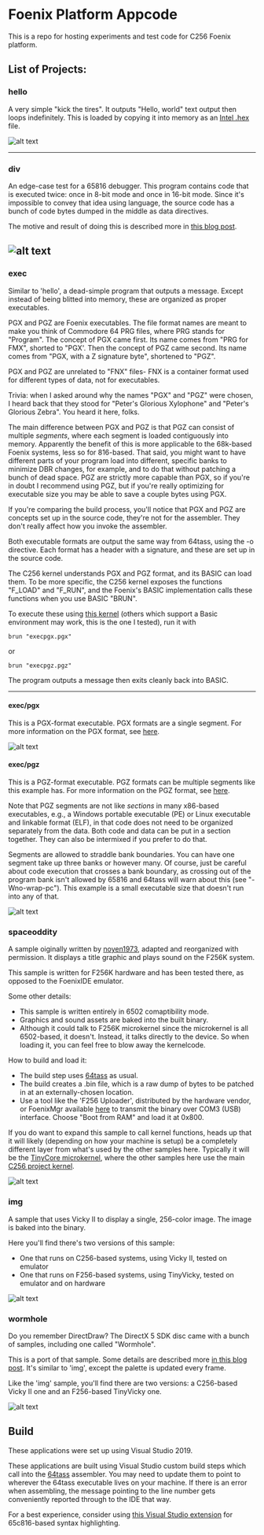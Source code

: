 # Foenix Platform Appcode
This is a repo for hosting experiments and test code for C256 Foenix platform.

## List of Projects:

### hello
A very simple "kick the tires". It outputs "Hello, world" text output then loops indefinitely. This is loaded by copying it into memory as an [Intel .hex](https://en.wikipedia.org/wiki/Intel_HEX) file.

![alt text](https://raw.githubusercontent.com/clandrew/fnxapp/main/Images/hello.PNG?raw=true)

-----

### div
An edge-case test for a 65816 debugger. This program contains code that is executed twice: once in 8-bit mode and once in 16-bit mode. Since it's impossible to convey that idea using language, the source code has a bunch of code bytes dumped in the middle as data directives.

The motive and result of doing this is described more in [this blog post](http://cml-a.com/content/2022/12/15/cursed/).

![alt text](https://raw.githubusercontent.com/clandrew/fnxapp/main/Images/div.PNG?raw=true)
-----

### exec
Similar to 'hello', a dead-simple program that outputs a message. Except instead of being blitted into memory, these are organized as proper executables.

PGX and PGZ are Foenix executables. The file format names are meant to make you think of Commodore 64 PRG files, where PRG stands for "Program". The concept of PGX came first. Its name comes from "PRG for FMX", shorted to "PGX'. Then the concept of PGZ came second. Its name comes from "PGX, with a Z signature byte", shortened to "PGZ". 

PGX and PGZ are unrelated to "FNX" files- FNX is a container format used for different types of data, not for executables.

Trivia: when I asked around why the names "PGX" and "PGZ" were chosen, I heard back that they stood for "Peter's Glorious Xylophone" and "Peter's Glorious Zebra". You heard it here, folks.

The main difference between PGX and PGZ is that PGZ can consist of multiple *segments*, where each segment is loaded contiguously into memory. Apparently the benefit of this is more applicable to the 68k-based Foenix systems, less so for 816-based. That said, you might want to have different parts of your program load into different, specific banks to minimize DBR changes, for example, and to do that without patching a bunch of dead space. PGZ are strictly more capable than PGX, so if you're in doubt I recommend using PGZ, but if you're really optimizing for executable size you may be able to save a couple bytes using PGX.

If you're comparing the build process, you'll notice that PGX and PGZ are concepts set up in the source code, they're not for the assembler. They don't really affect how you invoke the assembler. 

Both executable formats are output the same way from 64tass, using the -o directive. Each format has a header with a signature, and these are set up in the source code.

The C256 kernel understands PGX and PGZ format, and its BASIC can load them. To be more specific, the C256 kernel exposes the functions "F_LOAD" and "F_RUN", and the Foenix's BASIC implementation calls these functions when you use BASIC "BRUN".

To execute these using [this kernel](https://github.com/Trinity-11/Kernel_FMX) (others which support a Basic environment may work, this is the one I tested), run it with

```
brun "execpgx.pgx"
```
or

```
brun "execpgz.pgz"
```

The program outputs a message then exits cleanly back into BASIC.

-----


#### exec/pgx

This is a PGX-format executable. PGX formats are a single segment. For more information on the PGX format, see [here](https://wiki.c256foenix.com/index.php?title=Executable_binary_file#PGX).

![alt text](https://raw.githubusercontent.com/clandrew/fnxapp/main/Images/execpgx.PNG?raw=true)

#### exec/pgz

This is a PGZ-format executable. PGZ formats can be multiple segments like this example has. For more information on the PGZ format, see [here](https://wiki.c256foenix.com/index.php?title=Executable_binary_file#PGZ).

Note that PGZ segments are not like *sections* in many x86-based executables, e.g., a Windows portable executable (PE) or Linux executable and linkable format (ELF), in that code does not need to be organized separately from the data. Both code and data can be put in a section together. They can also be intermixed if you prefer to do that. 

Segments are allowed to straddle bank boundaries. You can have one segment take up three banks or however many. Of course, just be careful about code execution that crosses a bank boundary, as crossing out of the program bank isn't allowed by 65816 and 64tass will warn about this (see "-Wno-wrap-pc"). This example is a small executable size that doesn't run into any of that.

![alt text](https://raw.githubusercontent.com/clandrew/fnxapp/main/Images/execpgz.PNG?raw=true)

### spaceoddity
A sample oiginally written by [noyen1973](https://github.com/noyen1973), adapted and reorganized with permission. It displays a title graphic and plays sound on the F256K system.

This sample is written for F256K hardware and has been tested there, as opposed to the FoenixIDE emulator.

Some other details:
* This sample is written entirely in 6502 comaptibility mode.
* Graphics and sound assets are baked into the built binary.
* Although it could talk to F256K microkernel since the microkernel is all 6502-based, it doesn't. Instead, it talks directly to the device. So when loading it, you can feel free to blow away the kernelcode.

How to build and load it:
  * The build step uses [64tass](https://tass64.sourceforge.net) as usual. 
  * The build creates a .bin file, which is a raw dump of bytes to be patched in at an externally-chosen location.
  * Use a tool like the 'F256 Uploader', distributed by the hardware vendor, or FoenixMgr available [here](https://github.com/pweingar/FoenixMgr) to transmit the binary over COM3 (USB) interface. Choose "Boot from RAM" and load it at 0x800.

If you do want to expand this sample to call kernel functions, heads up that it will likely (depending on how your machine is setup) be a completely different layer from what's used by the other samples here. Typically it will be the [TinyCore microkernel](https://github.com/ghackwrench/F256_Jr_Kernel_DOS), where the other samples here use the main [C256 project kernel](https://github.com/Trinity-11/Kernel).

![alt text](https://raw.githubusercontent.com/clandrew/fnxapp/main/Images/spaceoddity.jpg?raw=true)

### img
A sample that uses Vicky II to display a single, 256-color image. The image is baked into the binary. 

Here you'll find there's two versions of this sample: 
* One that runs on C256-based systems, using Vicky II, tested on emulator
* One that runs on F256-based systems, using TinyVicky, tested on emulator and on hardware

![alt text](https://raw.githubusercontent.com/clandrew/fnxapp/main/Images/img.PNG?raw=true)

### wormhole

Do you remember DirectDraw? The DirectX 5 SDK disc came with a bunch of samples, including one called "Wormhole". 

This is a port of that sample. Some details are described more [in this blog post](http://cml-a.com/content/). It's similar to 'img', except the palette is updated every frame.

Like the 'img' sample, you'll find there are two versions: a C256-based Vicky II one and an F256-based TinyVicky one.

![alt text](https://raw.githubusercontent.com/clandrew/fnxapp/main/Images/wormhole.PNG?raw=true)

## Build

These applications were set up using Visual Studio 2019.

These applications are built using Visual Studio custom build steps which call into the [64tass](https://tass64.sourceforge.net) assembler. You may need to update them to point to wherever the 64tass executable lives on your machine. If there is an error when assembling, the message pointing to the line number gets conveniently reported through to the IDE that way.

For a best experience, consider using [this Visual Studio extension](https://github.com/clandrew/vscolorize65c816) for 65c816-based syntax highlighting.
